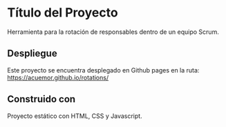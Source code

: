# Título del Proyecto

Herramienta para la rotación de responsables dentro de un equipo Scrum.

## Despliegue

Este proyecto se encuentra desplegado en Github pages en la ruta: https://acuemor.github.io/rotations/

## Construido con

Proyecto estático con HTML, CSS y Javascript.

